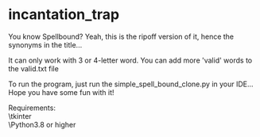# incantation_trap
You know Spellbound?
Yeah, this is the ripoff version of it, hence the synonyms in the title...<br/>

It can only work with 3 or 4-letter word.
You can add more 'valid' words to the valid.txt file

To run the program, just run the simple\_spell_bound_clone.py in your IDE... <br />
Hope you have some fun with it!

Requirements: <br />
\tkinter <br />
\Python3.8 or higher
